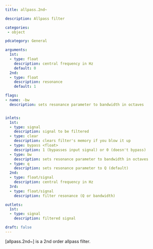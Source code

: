 ```yaml
---
title: allpass.2nd~

description: Allpass filter

categories:
 - object

pdcategory: General

arguments:
  1st:
  - type: float
    description: central frequency in Hz
    default: 0
  2nd:
  - type: float
    description: resonance
    default: 1

flags:
- name: -bw
  description: sets resonance parameter to bandwidth in octaves


inlets:
  1st:
  - type: signal
    description: signal to be filtered
  - type: clear
    description: clears filter's memory if you blow it up
  - type: bypass <float>
    description: 1 (bypasses input signal) or 0 (doesn't bypass)
  - type: bw
    description: sets resonance parameter to bandwidth in octaves
  - type: q
    description: sets resonance parameter to Q (default)
  2nd:
  - type: float/signal
    description: central frequency in Hz
  3rd:
  - type: float/signal
    description: filter resonance (Q or bandwidth)

outlets:
  1st:
  - type: signal
    description: filtered signal

draft: false
---
```


[allpass.2nd~] is a 2nd order allpass filter.
